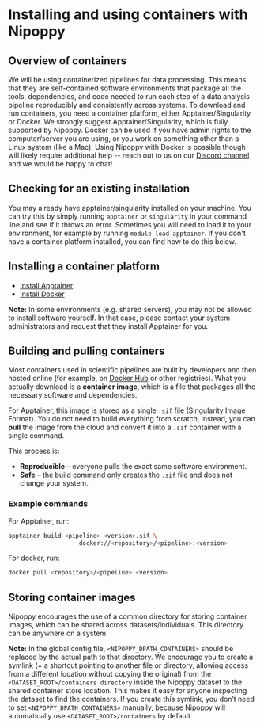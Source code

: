 # Installing and using containers with Nipoppy

## Overview of containers
We will be using containerized pipelines for data processing. This means that they are self-contained software environments that package all the tools, dependencies, and code needed to run each step of a data analysis pipeline reproducibly and consistently across systems. To download and run containers, you need a container platform, either Apptainer/Singularity or Docker. We strongly suggest Apptainer/Singularity, which is fully supported by Nipoppy. Docker can be used if you have admin rights to the computer/server you are using, or you work on something other than a Linux system (like a Mac). Using Nipoppy with Docker is possible though will likely require additional help -- reach out to us on our [Discord channel](https://discord.gg/dQGYADCCMB) and we would be happy to chat!

## Checking for an existing installation
You may already have apptainer/singularity installed on your machine. You can try this by simply running `apptainer` or `singularity` in your command line and see if it throws an error. Sometimes you will need to load it to your environment, for example by running `module load apptainer`. If you don't have a container platform installed, you can find how to do this below.

## Installing a container platform
- [Install Apptainer](https://github.com/apptainer/apptainer/blob/main/INSTALL.md)
- [Install Docker](https://docs.docker.com/engine/install/)

**Note:** In some environments (e.g. shared servers), you may not be allowed to install software yourself. In that case, please contact your system administrators and request that they install Apptainer for you. 

## Building and pulling containers
Most containers used in scientific pipelines are built by developers and then hosted online (for example, on [Docker Hub](https://hub.docker.com/) or other registries). What you actually download is a **container image**, which is a file that packages all the necessary software and dependencies.  

For Apptainer, this image is stored as a single `.sif` file (Singularity Image Format). You do not need to build everything from scratch, instead, you can **pull** the image from the cloud and convert it into a `.sif` container with a single command.  

This process is:
- **Reproducible** – everyone pulls the exact same software environment.  
- **Safe** – the build command only creates the `.sif` file and does not change your system. 

### Example commands
For Apptainer, run:
```bash
apptainer build <pipeline>_<version>.sif \
                    docker://<repository>/<pipeline>:<version>
```
For docker, run:
```bash
docker pull <repository>/<pipeline>:<version>
```

## Storing container images
Nipoppy encourages the use of a common directory for storing container images, which can be shared across datasets/individuals. This directory can be anywhere on a system. 

**Note:** In the global config file, `<NIPOPPY_DPATH_CONTAINERS>` should be replaced by the actual path to that directory. We encourage you to create a symlink (= a shortcut pointing to another file or directory, allowing access from a different location without copying the original) from the `<DATASET_ROOT>/containers directory` inside the Nipoppy dataset to the shared container store location. This makes it easy for anyone inspecting the dataset to find the containers. If you create this symlink, you don’t need to set `<NIPOPPY_DPATH_CONTAINERS>` manually, because Nipoppy will automatically use `<DATASET_ROOT>/containers` by default.